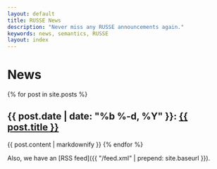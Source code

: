 ```yaml
---
layout: default
title: RUSSE News
description: "Never miss any RUSSE announcements again."
keywords: news, semantics, RUSSE
layout: index
---
```


# News

{% for post in site.posts %}
<h2>{{ post.date | date: "%b %-d, %Y" }}: <a href="{{ post.url | prepend: site.baseurl }}">{{ post.title }}</a></h2>

{{ post.content | markdownify }}
{% endfor %}

Also, we have an [RSS feed]({{ "/feed.xml" | prepend: site.baseurl }}).
